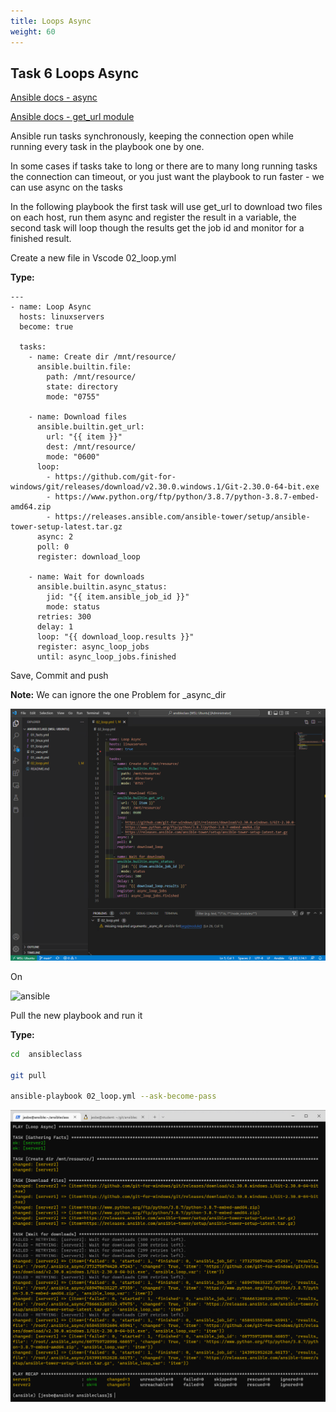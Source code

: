 ```yaml
---
title: Loops Async
weight: 60
---
```


## Task 6 Loops Async

[Ansible docs - async](https://docs.ansible.com/ansible/latest/user_guide/playbooks_async.html)

[Ansible docs - get_url module](https://docs.ansible.com/ansible/latest/collections/ansible/builtin/get_url_module.html)

Ansible run tasks synchronously, keeping the connection open while running every task in the playbook one by one.

In some cases if tasks take to long or there are to many long running tasks the connection can timeout, or you just want the playbook to run faster - we can use async on the tasks

In the following playbook the first task will use get_url to download two files on each host, run them async and register the result in a variable, the second task will loop though the results get the job id and monitor for a finished result.

Create a new file in Vscode 02_loop.yml

__Type:__

```ansible
---
- name: Loop Async
  hosts: linuxservers
  become: true

  tasks:
    - name: Create dir /mnt/resource/
      ansible.builtin.file:
        path: /mnt/resource/
        state: directory
        mode: "0755"

    - name: Download files
      ansible.builtin.get_url:
        url: "{{ item }}"
        dest: /mnt/resource/
        mode: "0600"
      loop:
        - https://github.com/git-for-windows/git/releases/download/v2.30.0.windows.1/Git-2.30.0-64-bit.exe
        - https://www.python.org/ftp/python/3.8.7/python-3.8.7-embed-amd64.zip
        - https://releases.ansible.com/ansible-tower/setup/ansible-tower-setup-latest.tar.gz
      async: 2
      poll: 0
      register: download_loop

    - name: Wait for downloads
      ansible.builtin.async_status:
        jid: "{{ item.ansible_job_id }}"
        mode: status
      retries: 300
      delay: 1
      loop: "{{ download_loop.results }}"
      register: async_loop_jobs
      until: async_loop_jobs.finished

```

Save, Commit and push

__Note:__ We can ignore the one Problem for _async_dir

![Alt text](images/001_ansible_loop_async_playbook.png?raw=true "ansible loop async playbook")

On

![ansible](/images/ansible.png)

Pull the new playbook and run it

__Type:__

```bash
cd  ansibleclass

git pull

ansible-playbook 02_loop.yml --ask-become-pass

```

![Alt text](images/002_ansible_loop_async_playbook_run.png?raw=true "ansible loop async playbook run")
